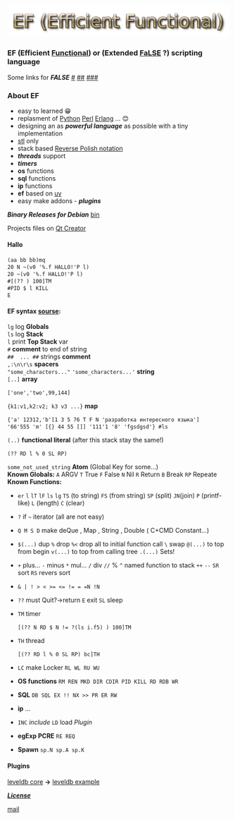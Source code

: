 ![ef](./ef.png "EF (Efficient Functional)")

### EF (Efficient [Functional](https://en.wikipedia.org/wiki/Functional_programming)) or (Extended [FaLSE](https://esolangs.org/wiki/FALSE) ?) scripting language

Some links for ***FALSE*** [#](http://wiki.c2.com/?FalseLanguage) [##](http://strlen.com/false-language/)  [###](https://ru.wikipedia.org/wiki/FALSE) 

### About EF
- easy to learned :grin:
- replasment of [Python](https://en.wikipedia.org/wiki/Python_(programming_language)) [Perl](https://en.wikipedia.org/wiki/Perl) [Erlang](https://en.wikipedia.org/wiki/Erlang_(programming_language)) ... :blush:
- designing an as ***powerful language*** as possible with a tiny implementation
- [stl](https://en.wikipedia.org/wiki/Standard_Template_Library) only 
- stack based [Reverse Polish notation](https://en.wikipedia.org/wiki/Reverse_Polish_notation)
- ***threads*** support
- ***timers***
- **os** functions
- **sql** functions
- **ip** functions
- **ef** based on [uv](https://github.com/libuv/libuv)
- easy make addons - ***plugins***

***Binary Releases for Debian*** [bin](./bin)

Projects files on [Qt Creator](https://www.qt.io/)

#### Hallo
```
(aa bb bb)mq
20 N ~(v0 '%.f HALLO!'P l)
20 ~(v0 '%.f HALLO!'P l)
#[(?? ) 100]TM
#PID $ l KILL
E
```

#### EF syntax [sourse](./ef_proj/ef_lang/ef_lang.cpp "ef_lang.cpp"):

`lg` log **Globals**  
`ls` log **Stack**  
`l` print **Top Stack** var  
`#` **comment** to end of string  
`##  ... ##` strings **comment**  
`,:\n\r\s` **spacers**  
`"some_characters..."` `'some_characters...'` **string**  
`[..]` **array**  
```
['one','two',99,144]   
```

`{k1:v1,k2:v2; k3 v3 ...}` **map**  
```
{'a' 12312,'b'[1 3 5 76 T F N 'разработка интересного языка'] 
'66'555 'm' [{} 44 55 []] '111'1 '8' 'fgsdgsd'} #ls
``` 

`(..)` **functional literal**  (after this stack stay the same!)
```
(?? RD l % 0 SL RP)
```
`some_not_used_string` **Atom** (Global Key for some...)  
**Known Globals:** `A` ARGV `T` True `F` False `N` Nil `R` Return `B` Break `RP` Repeate  
**Known Functions:**
- `er` `l` `lT` `lF` `ls` `lg` `TS` (to string) `FS` (from string) `SP` (split) `JN`(join) `P` (printf-like) `L` (length) `C` (clear)
- `?` if `~` iterator (all are not easy)
- `Q M S D` make deQue , Map , String , Double ( C+CMD Constant...)
- `$(...)` dup `%` drop `%<` drop all to initial function call `\` swap `@(...)` to top from begin `v(...)` to top from calling tree `.(...)` Sets! 

- `+` plus... `-` minus `*` mul... `/` div `//` % `^` named function to stack `++` `--` `SR` sort `RS` revers sort
-  `& | ! > < >= <= != = =N !N`
-  `??` must Quit?->return `E` exit `SL` sleep
- `TM` timer
  ```
  [(?? N RD $ N != ?(ls i.f5) ) 100]TM
  ```
- `TH` thread
  ```
  [(?? RD l % 0 SL RP) bc]TH
  ```
- `LC` make Locker `RL WL RU WU`
- **OS functions** `RM REN MKD DIR CDIR PID KILL RD RDB WR`
- **SQL** `DB SQL EX !! NX >> PR ER RW`
- **ip** ...
- `INC` *include* `LD` load *Plugin*
- **egExp PCRE** `RE REQ`
- **Spawn** `sp.N sp.A sp.K`

#### Plugins

[leveldb core](./ef_proj/ef_lev/ef_lev.cpp "ef_lev.cpp") **->** [leveldb example](./bin/lev.ef "lev.ef")

[***License***](https://www.gnu.org/licenses/gpl.html "GPL")

[mail](mailto:hserg1965@rambler.ru "Send...")
